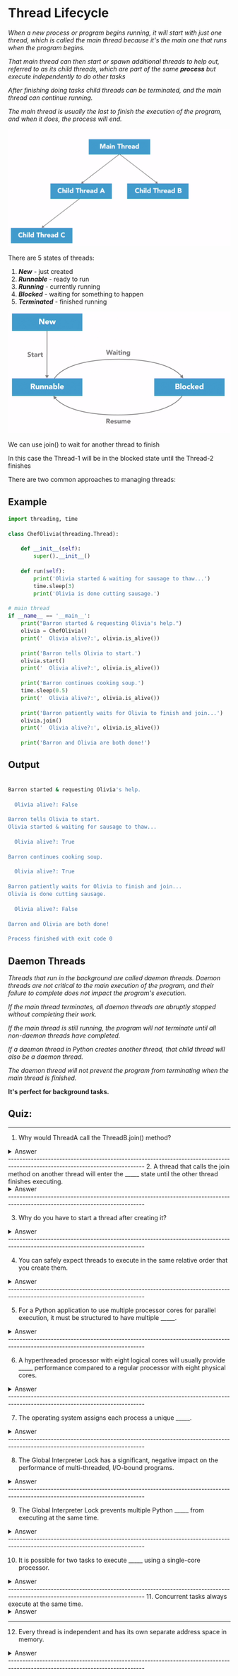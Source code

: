 # Thread Lifecycle



_When a new process or program begins running, it will start with just one thread, which is called the main thread 
because it's the main one that runs when the program begins._

_That main thread can then start or spawn additional threads to help out, referred to as its child threads, which are part of the same  **process**  but execute independently to do other tasks_

_After finishing doing tasks child threads can be terminated, and the main thread can continue running._

_The main thread is usually the last to finish the execution of the program, and when it does, the process will end._ 



![](Images/gil_images/img_3.png "This is a sample image.")


There are 5 states of threads:
1. _**New**_ - just created
2. _**Runnable**_ - ready to run
3. _**Running**_ - currently running
4. _**Blocked**_ - waiting for something to happen
5. _**Terminated**_ - finished running

![](Images/gil_images/img_4.png "This is a sample image.")


We can use join() to wait for another thread to finish

In this case the Thread-1 will be in the blocked state until the Thread-2 finishes


There are two common approaches to managing threads:

## Example
```python
import threading, time

class ChefOlivia(threading.Thread):

    def __init__(self):
        super().__init__()

    def run(self):
        print('Olivia started & waiting for sausage to thaw...')
        time.sleep(3)
        print('Olivia is done cutting sausage.')

# main thread
if __name__ == '__main__':
    print("Barron started & requesting Olivia's help.")
    olivia = ChefOlivia()
    print('  Olivia alive?:', olivia.is_alive())

    print('Barron tells Olivia to start.')
    olivia.start()
    print('  Olivia alive?:', olivia.is_alive())

    print('Barron continues cooking soup.')
    time.sleep(0.5)
    print('  Olivia alive?:', olivia.is_alive())

    print('Barron patiently waits for Olivia to finish and join...')
    olivia.join()
    print('  Olivia alive?:', olivia.is_alive())

    print('Barron and Olivia are both done!')
```

## Output

```bash

Barron started & requesting Olivia's help.
  
  Olivia alive?: False
  
Barron tells Olivia to start.
Olivia started & waiting for sausage to thaw...

  Olivia alive?: True
  
Barron continues cooking soup.

  Olivia alive?: True
  
Barron patiently waits for Olivia to finish and join...
Olivia is done cutting sausage.

  Olivia alive?: False
  
Barron and Olivia are both done!

Process finished with exit code 0
```


## Daemon Threads

_Threads that run in the background are called daemon threads. Daemon threads are not critical to the main execution of the program, and their failure to complete does not impact the program's execution._

_If the main thread terminates, all daemon threads are abruptly stopped without completing their work._

_If the main thread is still running, the program will not terminate until all non-daemon threads have completed._

_If a daemon thread in Python creates another thread, that child thread will also be a daemon thread._

_The daemon thread will not prevent the program from terminating when the main thread is finished._


**It's perfect for background tasks.**

## Quiz:

------------------------------------------------------------------------------------------------------------------------------
1. Why would ThreadA call the ThreadB.join() method?
<details>
    <summary>Answer</summary>
Answer: ThreadA needs to wait until after ThreadB has terminated to continue.
</details>
------------------------------------------------------------------------------------------------------------------------------
2. A thread that calls the join method on another thread will enter the _____ state until the other thread finishes executing.
<details>
    <summary>Answer</summary>
Answer: Blocked
</details>
------------------------------------------------------------------------------------------------------------------------------

3. Why do you have to start a thread after creating it?
<details>
    <summary>Answer</summary>
Answer: Threads do not automatically run when instantiated.
</details>
------------------------------------------------------------------------------------------------------------------------------

4. You can safely expect threads to execute in the same relative order that you create them.
<details>
    <summary>Answer</summary>
Answer: False
</details>
------------------------------------------------------------------------------------------------------------------------------

5. For a Python application to use multiple processor cores for parallel execution, it must be structured to have multiple _____.
<details>
    <summary>Answer</summary>
Answer: Processes
</details>
------------------------------------------------------------------------------------------------------------------------------

6. A hyperthreaded processor with eight logical cores will usually provide _____ performance compared to a regular processor with eight physical cores.
<details>
    <summary>Answer</summary>
Answer: lower
</details>
------------------------------------------------------------------------------------------------------------------------------

7. The operating system assigns each process a unique _____.
<details>
    <summary>Answer</summary>
Answer: Process ID
</details>
------------------------------------------------------------------------------------------------------------------------------

8. The Global Interpreter Lock has a significant, negative impact on the performance of multi-threaded, I/O-bound programs.
<details>
    <summary>Answer</summary>
Answer: False

_I/O-bound tasks spend most of their time waiting on external actions, like network operations or user input. They do not need to possess the GIL while waiting on I/O, so the GIL usually has a minimal impact on I/O-intensive applications._
</details>
------------------------------------------------------------------------------------------------------------------------------

9. The Global Interpreter Lock prevents multiple Python _____ from executing at the same time.
<details>
    <summary>Answer</summary>
Answer: threads
</details>
------------------------------------------------------------------------------------------------------------------------------

10. It is possible for two tasks to execute _____ using a single-core processor.
<details>
    <summary>Answer</summary>
Answer: concurrently  (Concurrent tasks can take turns to execute on the same processor.)
</details>
------------------------------------------------------------------------------------------------------------------------------
11. Concurrent tasks always execute at the same time.

<details>
    <summary>Answer</summary>
         Answer: False

_Concurrency describes the structure that enables a program to execute in parallel (given the necessary hardware), but a concurrent program is not inherently parallel._
</details>

------------------------------------------------------------------------------------------------------------------------------

12. Every thread is independent and has its own separate address space in memory.
<details>
    <summary>Answer</summary>
Answer: False

_Threads share the same address space in memory, so they can access the same variables and data structures._
</details>
------------------------------------------------------------------------------------------------------------------------------

